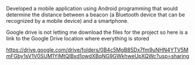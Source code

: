 Developed a mobile application using Android programming that would determine the distance between a beacon (a Bluetooth device that can be recognized by a mobile device) and a smartphone.

Google drive is not letting me download the files for the project so here is a link to the Google Drive location where everything is stored

https://drive.google.com/drive/folders/0B4c5MgB85Dx7fm9uNHN4YTV5MmFGby1sV1V0SUM1YlMtQlBxd1owdXBqNG9GWkhweUpXQWc?usp=sharing
